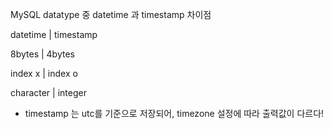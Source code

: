 MySQL datatype 중 datetime 과 timestamp 차이점

datetime	|	timestamp

8bytes		| 	4bytes

index x		|	index o

character	|	integer

- timestamp 는 utc를 기준으로 저장되어, timezone 설정에 따라 출력값이 다르다!
